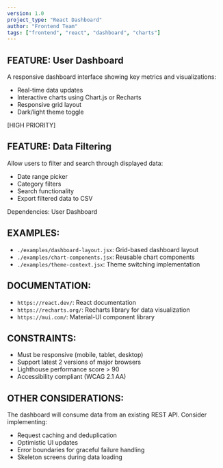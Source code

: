 ```yaml
---
version: 1.0
project_type: "React Dashboard"
author: "Frontend Team"
tags: ["frontend", "react", "dashboard", "charts"]
---
```


## FEATURE: User Dashboard

A responsive dashboard interface showing key metrics and visualizations:

- Real-time data updates
- Interactive charts using Chart.js or Recharts
- Responsive grid layout
- Dark/light theme toggle

[HIGH PRIORITY]

## FEATURE: Data Filtering

Allow users to filter and search through displayed data:

- Date range picker
- Category filters
- Search functionality
- Export filtered data to CSV

Dependencies: User Dashboard

## EXAMPLES:

- `./examples/dashboard-layout.jsx`: Grid-based dashboard layout
- `./examples/chart-components.jsx`: Reusable chart components
- `./examples/theme-context.jsx`: Theme switching implementation

## DOCUMENTATION:

- `https://react.dev/`: React documentation
- `https://recharts.org/`: Recharts library for data visualization
- `https://mui.com/`: Material-UI component library

## CONSTRAINTS:

- Must be responsive (mobile, tablet, desktop)
- Support latest 2 versions of major browsers
- Lighthouse performance score > 90
- Accessibility compliant (WCAG 2.1 AA)

## OTHER CONSIDERATIONS:

The dashboard will consume data from an existing REST API. Consider implementing:
- Request caching and deduplication
- Optimistic UI updates
- Error boundaries for graceful failure handling
- Skeleton screens during data loading